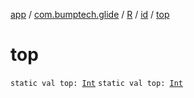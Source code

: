 [app](../../../index.md) / [com.bumptech.glide](../../index.md) / [R](../index.md) / [id](index.md) / [top](./top.md)

# top

`static val top: `[`Int`](https://kotlinlang.org/api/latest/jvm/stdlib/kotlin/-int/index.html)
`static val top: `[`Int`](https://kotlinlang.org/api/latest/jvm/stdlib/kotlin/-int/index.html)